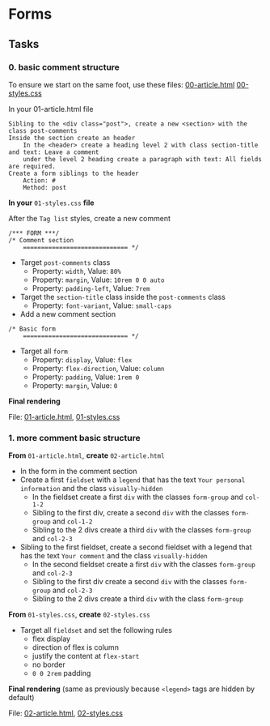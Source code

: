 # Forms

## Tasks

### 0. basic comment structure

To ensure we start on the same foot, use these files:
[00-article.html](00-article.html)
[00-styles.css](00-styles.css)

In your 01-article.html file

    Sibling to the <div class="post">, create a new <section> with the class post-comments
    Inside the section create an header
        In the <header> create a heading level 2 with class section-title and text: Leave a comment
        under the level 2 heading create a paragraph with text: All fields are required.
    Create a form siblings to the header
        Action: #
        Method: post

__In your__ `01-styles.css` __file__

After the `Tag list` styles, create a new comment

```
/*** FORM ***/
/* Comment section
    ============================= */
```

 - Target `post-comments` class
   - Property: `width`, Value: `80%`
   - Property: `margin`, Value: `10rem 0 0 auto`
   - Property: `padding-left`, Value: `7rem`
 - Target the `section-title` class inside the `post-comments` class
   - Property: `font-variant`, Value: `small-caps`
 - Add a new comment section

```
/* Basic form
    ============================= */
```
 - Target all `form`
   - Property: `display`, Value: `flex`
   - Property: `flex-direction`, Value: `column`
   - Property: `padding`, Value: `1rem 0`
   - Property: `margin`, Value: `0`

__Final rendering__

File: [01-article.html](01-article.html), [01-styles.css](01-styles.css)

### 1. more comment basic structure
__From__ `01-article.html`, __create__ `02-article.html`

 - In the form in the comment section
  - Create a first `fieldset` with a `legend` that has the text `Your personal information` and the class `visually-hidden`
    - In the fieldset create a first `div` with the classes `form-group` and `col-1-2`
    - Sibling to the first div, create a second `div` with the classes `form-group` and `col-1-2`
    - Sibling to the 2 divs create a third `div` with the classes `form-group` and `col-2-3`
  - Sibling to the first fieldset, create a second fieldset with a legend that has the text `Your comment` and the class `visually-hidden`
    - In the second fieldset create a first `div` with the classes `form-group` and `col-2-3`
    - Sibling to the first div create a second `div` with the classes `form-group` and `col-2-3`
    - Sibling to the 2 divs create a third `div` with the class `form-group`

__From__ `01-styles.css`, __create__ `02-styles.css`

  - Target all `fieldset` and set the following rules
    - flex display
    - direction of flex is column
    - justify the content at `flex-start`
    - no border
    - `0 0 2rem` padding

__Final rendering__ (same as previously because `<legend>` tags are hidden by default)

File: [02-article.html](02-article.html), [02-styles.css](02-styles.css)

